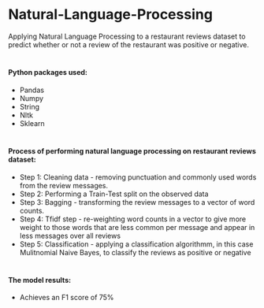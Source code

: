 # Natural-Language-Processing
Applying Natural Language Processing to a restaurant reviews dataset to predict whether or not a review of the restaurant was positive or negative.

#
#### Python packages used:
- Pandas
- Numpy
- String
- Nltk
- Sklearn

#
#### Process of performing natural language processing on restaurant reviews dataset:

- Step 1: Cleaning data - removing punctuation and commonly used words from the review messages.
- Step 2: Performing a Train-Test split on the observed data
- Step 3: Bagging - transforming the review messages to a vector of word counts. 
- Step 4: Tfidf step - re-weighting word counts in a vector to give more weight to those words that are less common per message and appear in less messages over all reviews
- Step 5: Classification - applying a classification algorithmm, in this case Mulitnomial Naive Bayes, to classify the reviews as positive or negative 

#
#### The model results:

- Achieves an F1 score of 75%
